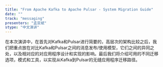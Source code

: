 ```yaml
---
title: "From Apache Kafka to Apache Pulsar - System Migration Guide"
date: "" 
track: "messaging"
presenters: "孟亚斌"
stype: "中文演讲"
---
```

在本次演讲中，在首先对Kafka和Pulsar进行简要的，高层次的架构比较之后，我们把重点放在对比Kafka和Pulsar之间的消息发布/使用模型，它们之间的异同之处，以及相对应的对应用程序设计和实现的影响。最后我们将介绍可用的不同迁移选项，模式和工具，以实现从Kafka到Pulsar的无缝应用程序迁移路径。